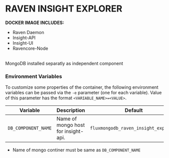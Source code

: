 # RAVEN INSIGHT EXPLORER
<b> DOCKER IMAGE INCLUDES: </b>
- Raven Daemon
- Insight-API
- Insight-UI
- Ravencore-Node

<br>MongoDB installed separatly as independent component

### Environment Variables

To customize some properties of the container, the following environment
variables can be passed via the `-e` parameter (one for each variable).  Value
of this parameter has the format `<VARIABLE_NAME>=<VALUE>`.

| Variable       | Description                                  | Default |
|----------------|----------------------------------------------|---------|
|`DB_COMPONENT_NAME`| Name of mongo host for insight-api. | `fluxmongodb_raven_insight_explorer` |
 - Name of mongo continer must be same as `DB_COMPONENT_NAME`
